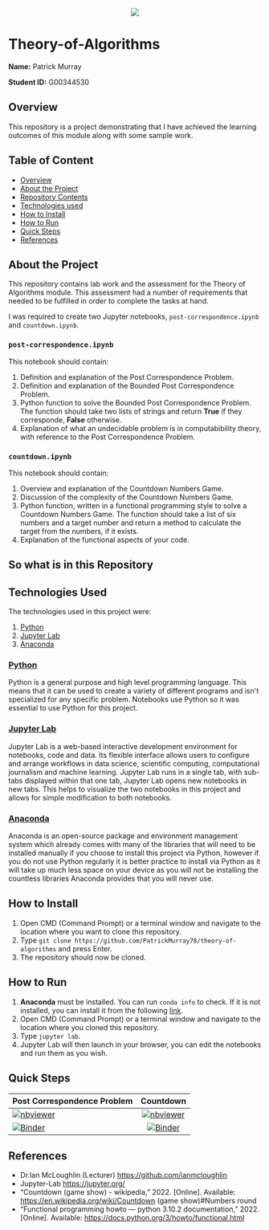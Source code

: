 <p align="center">
  <img src="https://user-images.githubusercontent.com/57759154/140659027-396b5850-35dd-408e-8a57-51adbcfd9bdc.png" />
</p>

# Theory-of-Algorithms

**Name:** Patrick Murray

**Student ID:** G00344530

## Overview

This repository is a project demonstrating that I have achieved the learning outcomes of this module along with some sample work.

## Table of Content
- [Overview](#Overview)
- [About the Project](#About-the-project)
- [Repository Contents](#Repository-contents)
- [Technologies used](#Technologies-used)
- [How to Install](#How-to-install)
- [How to Run](#How-to-run)
- [Quick Steps](#Quick-steps)
- [References](#References)

## About the Project
This repository contains lab work and the assessment for the Theory of Algorithms module. This assessment had a number of requirements that needed to be fulfilled in order to complete the tasks at hand.

I was required to create two Jupyter notebooks, `post-correspondence.ipynb` and `countdown.ipynb`.

### `post-correspondence.ipynb`
  This notebook should contain:
  1. Definition and explanation of the Post Correspondence Problem.
  2. Definition and explanation of the Bounded Post Correspondence Problem.
  3. Python function to solve the Bounded Post Correspondence Problem. The function should take two lists of strings and return **True** if they corresponde, **False** otherwise.
  4. Explanation of what an undecidable problem is in computabibility theory, with reference to the Post Correspondence Problem.
### `countdown.ipynb`
  This notebook should contain:
  1. Overview and explanation of the Countdown Numbers Game.
  2. Discussion of the complexity of the Countdown Numbers Game.
  3. Python function, written in a functional programming style to solve a Countdown Numbers Game. The function should take a list of six numbers and a target
number and return a method to calculate the target from the numbers, if it exists.
  4. Explanation of the functional aspects of your code.

## So what is in this Repository

## Technologies Used
The technologies used in this project were:  
1. [Python](#python)
2. [Jupyter Lab](#jupyter-lab)
3. [Anaconda](#anaconda)

### [Python](https://www.python.org/)
Python is a general purpose and high level programming language. This means that it can be used to create a variety of different programs and isn't specialized for any specific problem. Notebooks use Python so it was essential to use Python for this project.

### [Jupyter Lab](https://jupyter.org/)
Jupyter Lab is a web-based interactive development environment for notebooks, code and data. Its flexible interface allows users to configure and arrange workflows in data science, scientific computing, computational journalism and machine learning. Jupyter Lab runs in a single tab, with sub-tabs displayed within that one tab, Jupyter Lab opens new notebooks in new tabs. This helps to visualize the two notebooks in this project and allows for simple modification to both notebooks.

### [Anaconda](https://www.anaconda.com/) 
Anaconda is an open-source package and environment management system which already comes with many of the libraries that will need to be installed manually if you choose to install this project via Python, however if you do not use Python regularly it is better practice to install via Python as it will take up much less space on your device as you will not be installing the countless libraries Anaconda provides that you will never use.

## How to Install
1. Open CMD (Command Prompt) or a terminal window and navigate to the location where you want to clone this repository. 
2. Type `git clone https://github.com/PatrickMurray78/theory-of-algorithms` and press Enter.
3. The repository should now be cloned.

## How to Run
1. <b>Anaconda</b> must be installed. You can run `conda info` to check. If it is not installed, you can install it from the following [link](https://www.anaconda.com/).
1. Open CMD (Command Prompt) or a terminal window and navigate to the location where you cloned this repository.
2. Type `jupyter lab`.
3. Jupyter Lab will then launch in your browser, you can edit the notebooks and run them as you wish.

## Quick Steps
| **Post Correspondence Problem** | **Countdown**|
| ------------- |:-------------:|
| [![nbviewer](https://raw.githubusercontent.com/jupyter/design/master/logos/Badges/nbviewer_badge.svg)](https://nbviewer.org/github/PatrickMurray78/theory-of-algorithms/blob/main/post-correspondence.ipynb) | [![nbviewer](https://raw.githubusercontent.com/jupyter/design/master/logos/Badges/nbviewer_badge.svg)](https://nbviewer.org/github/PatrickMurray78/theory-of-algorithms/blob/main/countdown.ipynb)
[![Binder](https://mybinder.org/badge_logo.svg)](https://mybinder.org/v2/gh/PatrickMurray78/theory-of-algorithms/7399f50afde8f962dc79d3ca139c2b1f4b3afe5a) | [![Binder](https://mybinder.org/badge_logo.svg)](https://mybinder.org/v2/gh/PatrickMurray78/theory-of-algorithms/7399f50afde8f962dc79d3ca139c2b1f4b3afe5a)


## References
* Dr.Ian McLoughlin (Lecturer) https://github.com/ianmcloughlin
* Jupyter-Lab https://jupyter.org/
* “Countdown (game show) - wikipedia,” 2022. [Online]. Available: https://en.wikipedia.org/wiki/Countdown (game show)#Numbers round
* “Functional programming howto — python 3.10.2 documentation,” 2022. [Online]. Available: https://docs.python.org/3/howto/functional.html
